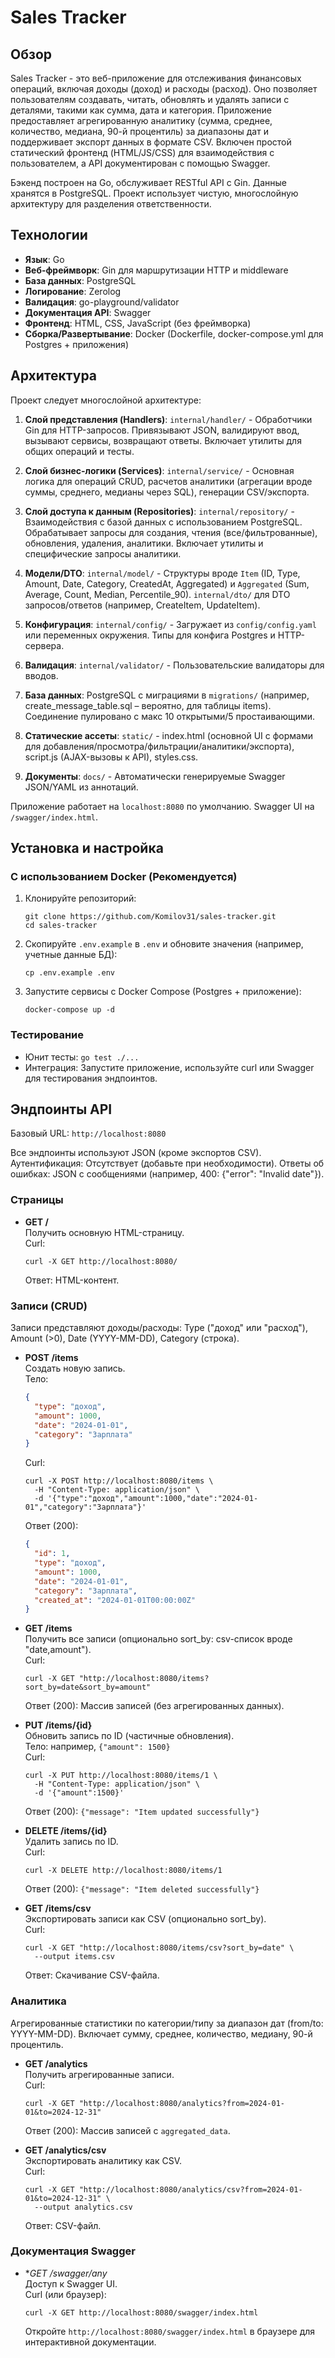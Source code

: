 # Sales Tracker

## Обзор

Sales Tracker - это веб-приложение для отслеживания финансовых операций, включая доходы (доход) и расходы (расход). Оно позволяет пользователям создавать, читать, обновлять и удалять записи с деталями, такими как сумма, дата и категория. Приложение предоставляет агрегированную аналитику (сумма, среднее, количество, медиана, 90-й процентиль) за диапазоны дат и поддерживает экспорт данных в формате CSV. Включен простой статический фронтенд (HTML/JS/CSS) для взаимодействия с пользователем, а API документирован с помощью Swagger.

Бэкенд построен на Go, обслуживает RESTful API с Gin. Данные хранятся в PostgreSQL. Проект использует чистую, многослойную архитектуру для разделения ответственности.

## Технологии

- **Язык**: Go
- **Веб-фреймворк**: Gin  для маршрутизации HTTP и middleware
- **База данных**: PostgreSQL
- **Логирование**: Zerolog
- **Валидация**: go-playground/validator
- **Документация API**: Swagger
- **Фронтенд**: HTML, CSS, JavaScript (без фреймворка)
- **Сборка/Развертывание**: Docker (Dockerfile, docker-compose.yml для Postgres + приложения)

## Архитектура

Проект следует многослойной архитектуре:

1. **Слой представления (Handlers)**: `internal/handler/` - Обработчики Gin для HTTP-запросов. Привязывают JSON, валидируют ввод, вызывают сервисы, возвращают ответы. Включает утилиты для общих операций и тесты.

2. **Слой бизнес-логики (Services)**: `internal/service/` - Основная логика для операций CRUD, расчетов аналитики (агрегации вроде суммы, среднего, медианы через SQL), генерации CSV/экспорта.

3. **Слой доступа к данным (Repositories)**: `internal/repository/` - Взаимодействия с базой данных с использованием PostgreSQL. Обрабатывает запросы для создания, чтения (все/фильтрованные), обновления, удаления, аналитики. Включает утилиты и специфические запросы аналитики.

4. **Модели/DTO**: 
`internal/model/` - Структуры вроде `Item` (ID, Type, Amount, Date, Category, CreatedAt, Aggregated) и `Aggregated` (Sum, Average, Count, Median, Percentile_90). 
`internal/dto/` для DTO запросов/ответов (например, CreateItem, UpdateItem).

5. **Конфигурация**: `internal/config/` - Загружает из `config/config.yaml` или переменных окружения. Типы для конфига Postgres и HTTP-сервера.

6. **Валидация**: `internal/validator/` - Пользовательские валидаторы для вводов.

7. **База данных**: PostgreSQL с миграциями в `migrations/` (например, create_message_table.sql – вероятно, для таблицы items). Соединение пулировано с макс 10 открытыми/5 простаивающими.

8. **Статические ассеты**: `static/` - index.html (основной UI с формами для добавления/просмотра/фильтрации/аналитики/экспорта), script.js (AJAX-вызовы к API), styles.css.

9. **Документы**: `docs/` - Автоматически генерируемые Swagger JSON/YAML из аннотаций.

Приложение работает на `localhost:8080` по умолчанию. Swagger UI на `/swagger/index.html`.

## Установка и настройка

### С использованием Docker (Рекомендуется)
1. Клонируйте репозиторий:
   ```
   git clone https://github.com/Komilov31/sales-tracker.git
   cd sales-tracker
   ```

2. Скопируйте `.env.example` в `.env` и обновите значения (например, учетные данные БД):
   ```
   cp .env.example .env
   ```

3. Запустите сервисы с Docker Compose (Postgres + приложение):
   ```
   docker-compose up -d
   ```


### Тестирование
- Юнит тесты: `go test ./...`
- Интеграция: Запустите приложение, используйте curl или Swagger для тестирования эндпоинтов.

## Эндпоинты API

Базовый URL: `http://localhost:8080`

Все эндпоинты используют JSON (кроме экспортов CSV). Аутентификация: Отсутствует (добавьте при необходимости). Ответы об ошибках: JSON с сообщениями (например, 400: {"error": "Invalid date"}).

### Страницы
- **GET /**  
  Получить основную HTML-страницу.  
  Curl:  
  ```
  curl -X GET http://localhost:8080/
  ```  
  Ответ: HTML-контент.

### Записи (CRUD)
Записи представляют доходы/расходы: Type ("доход" или "расход"), Amount (>0), Date (YYYY-MM-DD), Category (строка).

- **POST /items**  
  Создать новую запись.  
  Тело:  
  ```json
  {
    "type": "доход",
    "amount": 1000,
    "date": "2024-01-01",
    "category": "Зарплата"
  }
  ```  
  Curl:  
  ```
  curl -X POST http://localhost:8080/items \
    -H "Content-Type: application/json" \
    -d '{"type":"доход","amount":1000,"date":"2024-01-01","category":"Зарплата"}'
  ```  
  Ответ (200):  
  ```json
  {
    "id": 1,
    "type": "доход",
    "amount": 1000,
    "date": "2024-01-01",
    "category": "Зарплата",
    "created_at": "2024-01-01T00:00:00Z"
  }
  ```

- **GET /items**  
  Получить все записи (опционально sort_by: csv-список вроде "date,amount").  
  Curl:  
  ```
  curl -X GET "http://localhost:8080/items?sort_by=date&sort_by=amount"
  ```  
  Ответ (200): Массив записей (без агрегированных данных).

- **PUT /items/{id}**  
  Обновить запись по ID (частичные обновления).  
  Тело: например, `{"amount": 1500}`  
  Curl:  
  ```
  curl -X PUT http://localhost:8080/items/1 \
    -H "Content-Type: application/json" \
    -d '{"amount":1500}'
  ```  
  Ответ (200): `{"message": "Item updated successfully"}`

- **DELETE /items/{id}**  
  Удалить запись по ID.  
  Curl:  
  ```
  curl -X DELETE http://localhost:8080/items/1
  ```  
  Ответ (200): `{"message": "Item deleted successfully"}`

- **GET /items/csv**  
  Экспортировать записи как CSV (опционально sort_by).  
  Curl:  
  ```
  curl -X GET "http://localhost:8080/items/csv?sort_by=date" \
    --output items.csv
  ```  
  Ответ: Скачивание CSV-файла.

### Аналитика
Агрегированные статистики по категории/типу за диапазон дат (from/to: YYYY-MM-DD). Включает сумму, среднее, количество, медиану, 90-й процентиль.

- **GET /analytics**  
  Получить агрегированные записи.  
  Curl:  
  ```
  curl -X GET "http://localhost:8080/analytics?from=2024-01-01&to=2024-12-31"
  ```  
  Ответ (200): Массив записей с `aggregated_data`.

- **GET /analytics/csv**  
  Экспортировать аналитику как CSV.  
  Curl:  
  ```
  curl -X GET "http://localhost:8080/analytics/csv?from=2024-01-01&to=2024-12-31" \
    --output analytics.csv
  ```  
  Ответ: CSV-файл.

### Документация Swagger
- **GET /swagger/*any**  
  Доступ к Swagger UI.  
  Curl (или браузер):  
  ```
  curl -X GET http://localhost:8080/swagger/index.html
  ```  
  Откройте `http://localhost:8080/swagger/index.html` в браузере для интерактивной документации.

